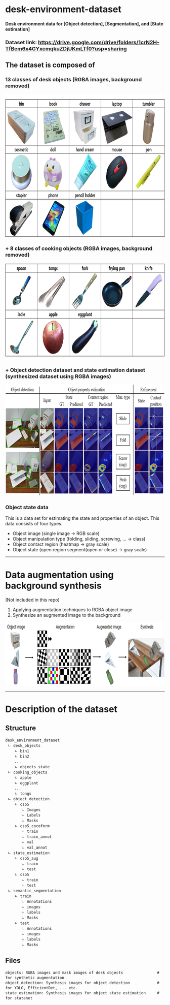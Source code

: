 # desk-environment-dataset
#### Desk environment data for __[Object detection]__, __[Segmentation]__, and __[State estimation]__

### Dataset link: https://drive.google.com/drive/folders/1crN2H-TfBem6x4GYxcmqkuZDjUKmLTf0?usp=sharing

## The dataset is composed of 
### 13 classes of desk objects (RGBA images, background removed)
<img src="https://github.com/moonjongsul/desk-environment-dataset/blob/main/desk_objects.png" width="800" height="450">

### + 8 classes of cooking objects (RGBA images, background removed)
<img src="https://github.com/moonjongsul/desk-environment-dataset/blob/main/cooking_objects.png" width="800" height="300">

### + Object detection dataset and state estimation dataset (synthesized dataset using RGBA images)
<img src="https://github.com/moonjongsul/desk-environment-dataset/blob/main/detection.png" width="800" height="350">

### Object state data
This is a data set for estimating the state and properties of an object.
This data consists of four types.
- Object image (single image -> RGB scale)
- Object manipulation type (folding, sliding, screwing, ... -> class)
- Object contact region (heatmap -> gray scale)
- Object state (open region segment(open or close) -> gray scale)

* * *
# Data augmentation using background synthesis
(Not included in this repo)
1. Applying augmentation techniques to RGBA object image
2. Synthesize an augmented image to the background
<img src="https://github.com/moonjongsul/desk-environment-dataset/blob/todo/augmentation.jpg" width="800" height="200">

* * *
# Description of the dataset
## Structure
```
desk_environment_dataset
 ㄴ desk_objects
    ㄴ bin1
    ㄴ bin2
    ...
    ㄴ objects_state
 ㄴ cooking_objects
    ㄴ apple
    ㄴ eggplant
    ...
    ㄴ tongs
 ㄴ object_detection
    ㄴ cso5
       ㄴ Images
       ㄴ Labels
       ㄴ Masks
    ㄴ cso5_cocoform
       ㄴ train
       ㄴ train_annot
       ㄴ val
       ㄴ val_annot
 ㄴ state_estimation
    ㄴ cso5_aug     
       ㄴ train
       ㄴ test
    ㄴ cso5
       ㄴ train
       ㄴ test
 ㄴ semantic_segmentation
    ㄴ train
       ㄴ Annotations
       ㄴ images
       ㄴ labels
       ㄴ Masks
    ㄴ test    
       ㄴ Annotations
       ㄴ images
       ㄴ labels
       ㄴ Masks
```

## Files
```
objects: RGBA images and mask images of desk objects               # for synthetic augmentation
object_detection: Synthesis images for object detection            # for YOLO, EfficientDet, ... etc. 
state_estimation: Synthesis images for object state estimation     # for statenet
```
